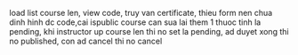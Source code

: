 load list course len, view code, truy van certificate, thieu form nen chua dinh hinh dc code,cai ispublic course can sua lai them 1 thuoc tinh la pending, khi instructor up course len thi no set la pending, ad duyet xong thi no published, con ad cancel thi no cancel